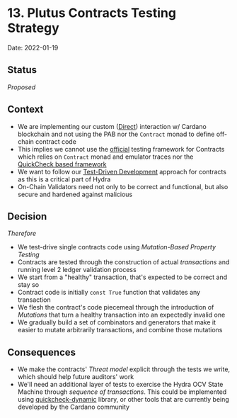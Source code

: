 # 13. Plutus Contracts Testing Strategy

Date: 2022-01-19

## Status

_Proposed_

## Context

* We are implementing our custom ([Direct](./0010-use-direct-chain.md)) interaction w/ Cardano blockchain and not using the PAB nor the `Contract` monad to define off-chain contract code
* This implies we cannot use the [official](https://github.com/input-output-hk/plutus-apps/blob/main/plutus-contract/src/Plutus/Contract/Test.hs) testing framework for Contracts which relies on `Contract` monad and emulator traces nor the [QuickCheck based framework](https://plutus-apps.readthedocs.io/en/latest/plutus/tutorials/contract-testing.html)
* We want to follow our [Test-Driven Development](./0012-testing-strategy.md) approach for contracts as this is a critical part of Hydra
* On-Chain Validators need not only to be correct and functional, but also secure and hardened against malicious

## Decision

_Therefore_

* We test-drive single contracts code using _Mutation-Based Property Testing_
* Contracts are tested through the construction of actual _transactions_ and running level 2 ledger validation process
* We start from a "healthy" transaction, that's expected to be correct and stay so
* Contract code is initially `const True` function that validates any transaction
* We flesh the contract's code piecemeal through the introduction of _Mutations_ that turn a healthy transaction into an expectedly invalid one
* We gradually build a set of combinators and generators that make it easier to mutate arbitrarily transactions, and combine those mutations

## Consequences

* We make the contracts' _Threat model_  explicit through the tests we write, which should help future auditors' work
* We'll need an additional layer of tests to exercise the Hydra OCV State Machine through _sequence of transactions_. This could be implemented using [quickcheck-dynamic](https://github.com/input-output-hk/plutus-apps/tree/main/quickcheck-dynamic) library, or other tools that are currently being developed by the Cardano community
